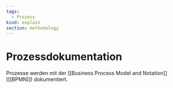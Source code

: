 ```yaml
---
tags:
  - Prozess
kind: explain
section: methodology
---
```


# Prozessdokumentation

Prozesse werden mit der [[Business Process Model and Notation]] ([[BPMN]]) dokumentiert.
